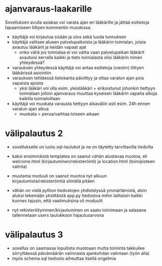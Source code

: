 # ajanvaraus-laakarille

Sovelluksen avulla asiakas voi varata ajan eri lääkärille ja jättää esitietoja tapaamiseen liittyen kommentin muodossa. 

- käyttäjä voi kirjautua sisään ja ulos sekä luoda tunnuksen
- käyttäjä valitsee alueen palvelupaikoista ja lääkärin toimialan, joista avautuu lääkärit ja heidän vapaat ajat
    - onko väliä jos toimialaa ei voi valita vaan palvelupaikan lääkärit avautuisi kerralla kaikki ja tieto toimialasta olisi lääkärin nimen yhteydessä?
- varauksen yhteydessä käyttäjä voi antaa esitietoja (viestin) liittyen lääkärissä asiointiin
- varauksen tehtäessä tietokanta päivittyy ja ottaa varatun ajan pois vapaista ajoista
    - yksi lääkäri voi olla esim. yleislääkäri + erikoistunut johonkin tiettyyn toimialaan jolloin ajanvaraus muuttaa kyseisen lääkärin vapaita aikoja kaikilla toimialoillaan
- käyttäjä voi muokata varausta tiettyyn aikaväliin asti esim. 24h ennen varatun ajan alkua
    - muokata = perua/vaihtaa toiseen aikaan



# välipalautus 2

- sovellukselle on luotu sql-taulukot ja ne on täytetty tarvittavilla tiedoilla
- kaksi ensimmäistä templatea on saanut vähän alustavaa muotoa, eli welcome.html (kirjautuminen/rekisteröinti) ja location.html (toimipisteen valinta)
- muutama moduuli on saanut muotoa nyt alkuun kirjautumista/rekisteröintiä silmällä pitäen

- vähän on vielä python tiedostojen yhdistelyssä ymmärtämistä, aloin aluksi tekemään yksittäistä app.py tiedostoa mihin laittaisin kaikki kunnes tajusin, että vaatimuksina oli moduulit


- nyt rekisteröityminen/kirjautuminen on saatu toimimaan ja salasana tallennetaan users taulukkoon hajautusarvona



# välipalautus 3

- sovellus on saamassa lopullista muotoaan mutta toiminta takkuilee siirryttäessä päivämäärän valinnasta ajankohdan valintaan (työn alla)
- myös schema.sql tiedosto aiheuttaa itsellä ongelmia
